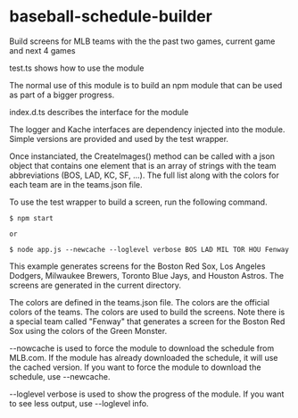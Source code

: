 # baseball-schedule-builder
Build screens for MLB teams with the the past two games, current game and next 4 games

test.ts shows how to use the module

The normal use of this module is to build an npm module that can be used as part of a bigger progress.

index.d.ts describes the interface for the module

The logger and Kache interfaces are dependency injected into the module.  Simple versions are provided and used by the test wrapper.

Once instanciated, the CreateImages() method can be called with a json object that contains one element that is an array of strings with the team abbreviations (BOS, LAD, KC, SF, ...). The full list along with the colors for each team are in the teams.json file.

To use the test wrapper to build a screen, run the following command.  
```
$ npm start

or

$ node app.js --newcache --loglevel verbose BOS LAD MIL TOR HOU Fenway
```

This example generates screens for the Boston Red Sox, Los Angeles Dodgers, Milwaukee Brewers, Toronto Blue Jays, and Houston Astros.  The screens are generated in the current directory.

The colors are defined in the teams.json file.  The colors are the official colors of the teams.  The colors are used to build the screens.  Note there is a special team called "Fenway" that generates a screen for the Boston Red Sox using the colors of the Green Monster.

--nowcache is used to force the module to download the schedule from MLB.com.  If the module has already downloaded the schedule, it will use the cached version.  If you want to force the module to download the schedule, use --newcache.

--loglevel verbose is used to show the progress of the module.  If you want to see less output, use --loglevel info.

